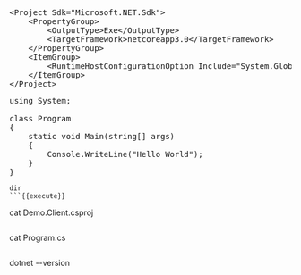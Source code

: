 
<pre class="file" data-filename="Demo.Client.csproj" data-target="replace">
&lt;Project Sdk="Microsoft.NET.Sdk"&gt;
    &lt;PropertyGroup&gt;
        &lt;OutputType&gt;Exe&lt;/OutputType&gt;
        &lt;TargetFramework&gt;netcoreapp3.0&lt;/TargetFramework&gt;
    &lt;/PropertyGroup&gt;
    &lt;ItemGroup&gt;
        &lt;RuntimeHostConfigurationOption Include="System.Globalization.Invariant" Value="true" /&gt;
    &lt;/ItemGroup&gt;
&lt;/Project&gt;
</pre>

<pre class="file" data-filename="Program.cs" data-target="replace">
using System;

class Program
{
    static void Main(string[] args)
    {
        Console.WriteLine("Hello World");
    }
}
</pre>

```
dir
```{{execute}}

```
cat Demo.Client.csproj
```{{execute}}

```
cat Program.cs
```{{execute}}

```
dotnet --version
```{{execute}}